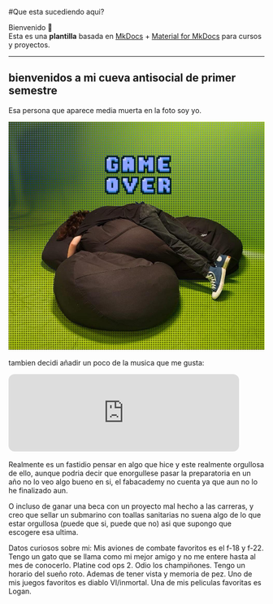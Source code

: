 #Que esta sucediendo aqui?

Bienvenido 👋  
Esta es una **plantilla** basada en [MkDocs](https://www.mkdocs.org/) + [Material for MkDocs](https://squidfunk.github.io/mkdocs-material/) para cursos y proyectos.

---

## bienvenidos a mi cueva antisocial de primer semestre


Esa persona que aparece media muerta en la foto soy yo.

<img src="../docs/recursos/imgs/yo.jpeg" alt="" width="600">

tambien decidi añadir un poco de la musica que me gusta:

<iframe data-testid="embed-iframe" style="border-radius:12px" src="https://open.spotify.com/embed/playlist/2Rj1m5zPa8UAmzFcJ3fPcw?utm_source=generator&theme=0" width="90%" height="152" frameBorder="0" allowfullscreen="" allow="autoplay; clipboard-write; encrypted-media; fullscreen; picture-in-picture" loading="lazy"></iframe>



Realmente es un fastidio pensar en algo que hice y este realmente orgullosa de ello, aunque podria decir que enorgullese pasar la preparatoria en un año no lo veo algo bueno en si, el fabacademy no cuenta ya que aun no lo he finalizado aun.

O incluso de ganar una beca con un proyecto mal hecho a las carreras, y creo que sellar un submarino con toallas sanitarias no suena algo de lo que estar orgullosa (puede que si, puede que no) asi que supongo que escogere esa ultima.



 Datos curiosos sobre mi:
 Mis aviones de combate favoritos es el f-18 y f-22.
 Tengo un gato que se llama como mi mejor amigo y no me entere hasta al mes de conocerlo.
 Platine cod ops 2.
 Odio los champiñones.
 Tengo un horario del sueño roto.
 Ademas de tener vista y memoria de pez.
 Uno de mis juegos favoritos es diablo VI/inmortal.
 Una de mis peliculas favoritas es Logan.


